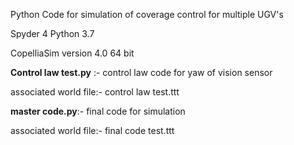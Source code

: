 Python Code for simulation of coverage control for multiple UGV's

Spyder 4 Python 3.7

CopelliaSim version 4.0 64 bit

**Control law test.py** :- control law code for yaw of vision sensor

associated world file:- control law test.ttt

**master code.py**:- final code for simulation

associated world file:- final code test.ttt
